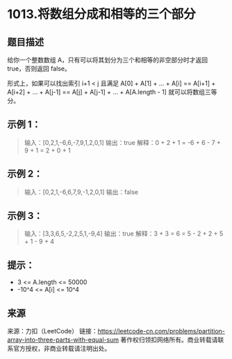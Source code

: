 # 1013.将数组分成和相等的三个部分

## 题目描述
给你一个整数数组 A，只有可以将其划分为三个和相等的非空部分时才返回 true，否则返回 false。

形式上，如果可以找出索引 i+1 < j 且满足 A[0] + A[1] + ... + A[i] == A[i+1] + A[i+2] + ... + A[j-1] == A[j] + A[j-1] + ... + A[A.length - 1] 就可以将数组三等分。

 

## 示例 1：

> 输入：[0,2,1,-6,6,-7,9,1,2,0,1]
> 输出：true
> 解释：0 + 2 + 1 = -6 + 6 - 7 + 9 + 1 = 2 + 0 + 1

## 示例 2：

> 输入：[0,2,1,-6,6,7,9,-1,2,0,1]
> 输出：false

## 示例 3：

> 输入：[3,3,6,5,-2,2,5,1,-9,4]
> 输出：true
> 解释：3 + 3 = 6 = 5 - 2 + 2 + 5 + 1 - 9 + 4

 

## 提示：
- 3 <= A.length <= 50000
- -10^4 <= A[i] <= 10^4

## 来源
来源：力扣（LeetCode）
链接：https://leetcode-cn.com/problems/partition-array-into-three-parts-with-equal-sum
著作权归领扣网络所有。商业转载请联系官方授权，非商业转载请注明出处。